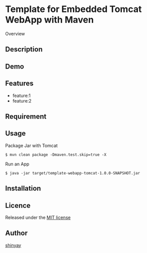 # Template for Embedded Tomcat WebApp with Maven

Overview

## Description

## Demo

## Features

- feature:1
- feature:2

## Requirement

## Usage
Package Jar with Tomcat
```shell
$ mvn clean package -Dmaven.test.skip=true -X
```

Run an App
```
$ java -jar target/template-webapp-tomcat-1.0.0-SNAPSHOT.jar
```

## Installation

## Licence

Released under the [MIT license](https://gist.githubusercontent.com/shinyay/56e54ee4c0e22db8211e05e70a63247e/raw/44f0f4de510b4f2b918fad3c91e0845104092bff/LICENSE)

## Author

[shinyay](https://github.com/shinyay)
